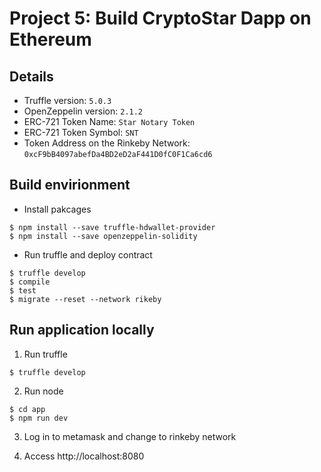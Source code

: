 # Project 5: Build CryptoStar Dapp on Ethereum

## Details
* Truffle version: `5.0.3`
* OpenZeppelin version: `2.1.2`
* ERC-721 Token Name: `Star Notary Token`
* ERC-721 Token Symbol: `SNT`
* Token Address on the Rinkeby Network: `0xcF9bB4097abefDa4BD2eD2aF441D0fC0F1Ca6cd6`


## Build envirionment
* Install pakcages
```
$ npm install --save truffle-hdwallet-provider
$ npm install --save openzeppelin-solidity
```

* Run truffle and deploy contract
```
$ truffle develop
$ compile
$ test
$ migrate --reset --network rikeby
```

## Run application locally

1. Run truffle
```
$ truffle develop
```

2. Run node
```
$ cd app
$ npm run dev
```

3. Log in to metamask and change to rinkeby network

4. Access http://localhost:8080